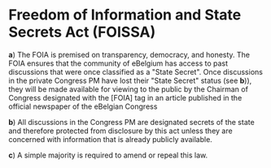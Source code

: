 # Freedom of Information and State Secrets Act (FOISSA)
**a**) The FOIA is premised on transparency, democracy, and honesty. The FOIA ensures that the community of eBelgium has access to past discussions that were once classified as a "State Secret". Once discussions in the private Congress PM have lost their "State Secret" status (see **b**)), they will be made available for viewing to the public by the Chairman of Congress designated with the [FOIA] tag in an article published in the official newspaper of the eBelgian Congress

**b**) All discussions in the Congress PM are designated secrets of the state and therefore protected from disclosure by this act unless they are concerned with information that is already publicly available.

**c**) A simple majority is required to amend or repeal this law.
